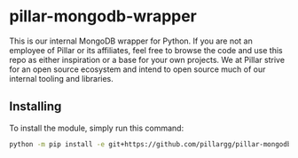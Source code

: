 # pillar-mongodb-wrapper

This is our internal MongoDB wrapper for Python. If you are not an employee of Pillar or its affiliates, feel free to browse the code and use this repo as either inspiration or a base for your own projects. We at Pillar strive for an open source ecosystem and intend to open source much of our internal tooling and libraries.

## Installing

To install the module, simply run this command: 

```bash
python -m pip install -e git+https://github.com/pillargg/pillar-mongodb-wrapper.git@master#egg=pillar-mongodb-wrapper
```
